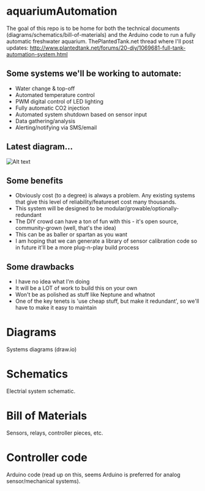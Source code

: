 # aquariumAutomation
The goal of this repo is to be home for both the technical documents (diagrams/schematics/bill-of-materials) and the Arduino code to run a fully automatic freshwater aquarium.
ThePlantedTank.net thread where I'll post updates: http://www.plantedtank.net/forums/20-diy/1069681-full-tank-automation-system.html

## Some systems we'll be working to automate:
* Water change & top-off
* Automated temperature control
* PWM digital control of LED lighting
* Fully automatic CO2 injection
* Automated system shutdown based on sensor input
* Data gathering/analysis
* Alerting/notifying via SMS/email

## Latest diagram...
![Alt text](/drawIO/Aquarium.png?raw=true "Latest diagram...")

## Some benefits
* Obviously cost (to a degree) is always a problem.  Any existing systems that give this level of reliability/featureset cost many thousands.
* This system will be designed to be modular/growable/optionally-redundant
* The DIY crowd can have a ton of fun with this - it's open source, community-grown (well, that's the idea)
* This can be as baller or spartan as you want
* I am hoping that we can generate a library of sensor calibration code so in future it'll be a more plug-n-play build process

## Some drawbacks
* I have no idea what I'm doing
* It will be a LOT of work to build this on your own
* Won't be as polished as stuff like Neptune and whatnot
* One of the key tenets is 'use cheap stuff, but make it redundant', so we'll have to make it easy to maintain

# Diagrams
Systems diagrams (draw.io)

# Schematics
Electrial system schematic.

# Bill of Materials
Sensors, relays, controller pieces, etc.

# Controller code
Arduino code (read up on this, seems Arduino is preferred for analog sensor/mechanical systems).
